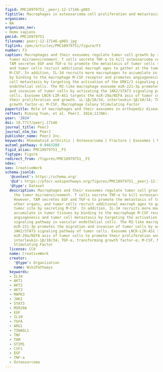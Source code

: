 ```yaml
---
figid: PMC10979751__peerj-12-17146-g003
figtitle: Macrophages in osteosarcoma cell proliferation and metastasis
organisms:
- NA
organisms_ner:
- Homo sapiens
pmcid: PMC10979751
filename: peerj-12-17146-g003.jpg
figlink: /pmc/articles/PMC10979751/figure/F3
number: F3
caption: Macrophages and their exosomes regulate tumor cell growth by regulating the
  tumor microenvironment. T cells secrete TNF-α to kill osteosarcoma cells. However,
  TAM secretes EGF and TGF-α to promote the metastasis of tumor cells to other organs,
  and tumor cells recruit additional macroph ages to gather at the tumor site by secreting
  M-CSF. In addition, IL-34 recruits more macrophages to accumulate in tumor tissues
  by binding to the macrophage M-CSF receptor and promotes angiogenesis and tumor
  cell metastasis by targeting the activation of the ERK1/2 signaling pathway in vascular
  endothelial cells. The M2-like macrophage exosome miR-221-3p promotes the migration
  and invasion of tumor cells by activating the JAK2/STAT3 signaling pathway of tumor
  cells. Exosome LNCR-LIR-AS1 targets the miR-29a/NIFA axis of tumor cells to promote
  their proliferation and growth. iL-1β/10/34, interleukin-1β/10/34; TGF-α, transforming
  growth factor-α; M-CSF, Macrophage Colony Stimulating Factor
papertitle: Role of macrophages and their exosomes in orthopedic diseases
reftext: Riming Yuan, et al. PeerJ. 2024;12(NA).
year: '2024'
doi: 10.7717/peerj.17146
journal_title: PeerJ
journal_nlm_ta: PeerJ
publisher_name: PeerJ Inc.
keywords: Rheumatoid arthritis | Osteosarcoma | Fracture | Exosomes | Macrophage
automl_pathway: 0.9463289
figid_alias: PMC10979751__F3
figtype: Figure
redirect_from: /figures/PMC10979751__F3
ndex: ''
seo: CreativeWork
schema-jsonld:
  '@context': https://schema.org/
  '@id': https://pfocr.wikipathways.org/figures/PMC10979751__peerj-12-17146-g003.html
  '@type': Dataset
  description: Macrophages and their exosomes regulate tumor cell growth by regulating
    the tumor microenvironment. T cells secrete TNF-α to kill osteosarcoma cells.
    However, TAM secretes EGF and TGF-α to promote the metastasis of tumor cells to
    other organs, and tumor cells recruit additional macroph ages to gather at the
    tumor site by secreting M-CSF. In addition, IL-34 recruits more macrophages to
    accumulate in tumor tissues by binding to the macrophage M-CSF receptor and promotes
    angiogenesis and tumor cell metastasis by targeting the activation of the ERK1/2
    signaling pathway in vascular endothelial cells. The M2-like macrophage exosome
    miR-221-3p promotes the migration and invasion of tumor cells by activating the
    JAK2/STAT3 signaling pathway of tumor cells. Exosome LNCR-LIR-AS1 targets the
    miR-29a/NIFA axis of tumor cells to promote their proliferation and growth. iL-1β/10/34,
    interleukin-1β/10/34; TGF-α, transforming growth factor-α; M-CSF, Macrophage Colony
    Stimulating Factor
  license: CC0
  name: CreativeWork
  creator:
    '@type': Organization
    name: WikiPathways
  keywords:
  - IL34
  - AKT1
  - AKT2
  - AKT3
  - MAPK3
  - JAK2
  - STAT3
  - MIR29A
  - EGF
  - IL10
  - TGFA
  - ARG1
  - TINAGL1
  - TNF
  - TAM
  - STIM1
  - CSF1
  - EGF
  - TNF-a
  - Osteosarcoma
---
```

